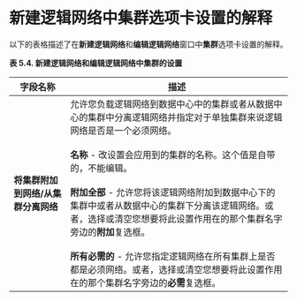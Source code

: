 # 新建逻辑网络中集群选项卡设置的解释

以下的表格描述了在**新建逻辑网络**和**编辑逻辑网络**窗口中**集群**选项卡设置的解释。

**表 5.4. 新建逻辑网络和编辑逻辑网络中集群的设置**

|**字段名称**|**描述**|
|------------|--------|
|**将集群附加到网络/从集群分离网络**| 允许您负载逻辑网络到数据中心中的集群或者从数据中心的集群中分离逻辑网络并指定对于单独集群来说逻辑网络是否是一个必须网络。<br/><br/>**名称** - 改设置会应用到的集群的名称。这个值是自带的，不能编辑。<br/><br/>**附加全部** - 允许您将该逻辑网络附加到数据中心下的集群中或者从数据中心的集群下分离该逻辑网络。或者，选择或清空您想要将此设置作用在的那个集群名字旁边的**附加**复选框。<br/><br/>**所有必需的** - 允许您指定逻辑网络在所有集群上是否都是必须网络。或者，选择或清空您想要将此设置作用在的那个集群名字旁边的**必需**复选框。  | 
